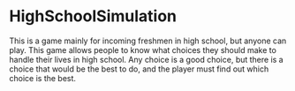 # HighSchoolSimulation
This is a game mainly for incoming freshmen in high school, but anyone can play. This game allows people to know what choices they should make to handle their lives in high school. Any choice is a good choice, but there is a choice that would be the best to do, and the player must find out which choice is the best.
